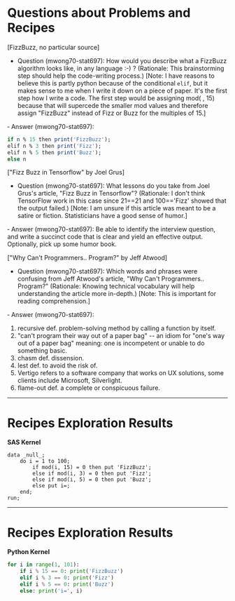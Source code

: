 
# Questions about Problems and Recipes

[FizzBuzz, no particular source]

* Question (mwong70-stat697): How would you describe what a FizzBuzz algorithm looks like, in any language :-) ? (Rationale: This brainstorming step should help the code-writing process.) [Note: I have reasons to believe this is partly python because of the conditional `elif`, but it makes sense to me when I write it down on a piece of paper. It's the first step how I write a code. The first step would be assigning mod( , 15) because that will supercede the smaller mod values and therefore assign "FizzBuzz" instead of Fizz or Buzz for the multiples of 15.] 

&dash; Answer (mwong70-stat697): 
```R
if n % 15 then print('FizzBuzz');
elif n % 3 then print('Fizz');
elif n % 5 then print('Buzz');
else n
```


["Fizz Buzz in Tensorflow" by Joel Grus]

* Question (mwong70-stat697): What lessons do you take from Joel Grus's article, "Fizz Buzz in Tensorflow"? (Rationale: I don't think TensorFlow work in this case since 21==21 and 100=='Fizz' showed that the output failed.) [Note: I am unsure if this article was meant to be a satire or fiction. Statisticians have a good sense of humor.]

&dash; Answer (mwong70-stat697): Be able to identify the interview question, and write a succinct code that is clear and yield an effective output. Optionally, pick up some humor book.


["Why Can't Programmers.. Program?" by Jeff Atwood]

* Question (mwong70-stat697): Which words and phrases were confusing from Jeff Atwood's article, "Why Can't Programmers.. Program?" (Rationale: Knowing technical vocabulary will help understanding the article more in-depth.) [Note: This is important for reading comprehension.]
    
&dash; Answer (mwong70-stat697):
    
1. recursive def. problem-solving method by calling a function by itself. 
 2. "can't program their way out of a paper bag" -- an idiom for "one's way out of a paper bag" meaning: one is incompetent or unable to do something basic.
3. chasm def. dissension.
4. lest def. to avoid the risk of.
5. Vertigo refers to a software company that works on UX solutions, some clients include Microsoft, Silverlight.
6. flame-out def. a complete or conspicuous failure.


***


# Recipes Exploration Results

**SAS Kernel**
```SAS
data _null_;
    do i = 1 to 100;
        if mod(i, 15) = 0 then put 'FizzBuzz';
        else if mod(i, 3) = 0 then put 'Fizz';
        else if mod(i, 5) = 0 then put 'Buzz';
        else put i=;
    end;
run;
```


***


# Recipes Exploration Results

**Python Kernel**
```Python
for i in range(1, 101):
    if i % 15 == 0: print('FizzBuzz')
    elif i % 3 == 0: print('Fizz')
    elif i % 5 == 0: print('Buzz')
    else: print('i=', i)
```

